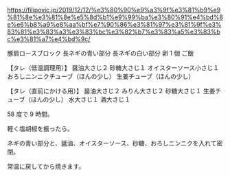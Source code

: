 https://filipovic.jp/2019/12/12/%e3%80%90%e9%a3%9f%e3%81%b9%e9%81%8e%e3%81%8e%e5%8d%b1%e9%99%ba%e3%80%91%e4%bd%8e%e6%b8%a9%e8%aa%bf%e7%90%86%e3%81%97%e3%81%9f%e3%83%81%e3%83%a3%e3%83%bc%e3%82%b7%e3%83%a5%e3%83%bc%e3%81%a7%e4%bd%9c/

豚肩ロースブロック
長ネギの青い部分
長ネギの白い部分
卵 1 個
ご飯

【タレ（低温調理用）】
醤油大さじ２
砂糖大さじ１
オイスターソース小さじ１
おろしニンニクチューブ（ほんの少し）
生姜チューブ（ほんの少し）

【タレ（直前にかける用）】
醤油大さじ２
みりん大さじ２
砂糖大さじ１
生姜チューブ（ほんの少し）
水大さじ１
酒大さじ１

58 度で 9 時間。

軽く塩胡椒を振ったら。

ネギの青い部分と、醤油、オイスターソース、砂糖、おろしニンニクを入れて密閉。

常温に戻してから焼きます。
